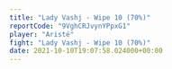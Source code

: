 ```yaml
---
title: "Lady Vashj - Wipe 10 (70%)"
reportCode: "9VghCRJvynYPpxG1"
player: "Aristé"
fight: "Lady Vashj - Wipe 10 (70%)"
date: 2021-10-10T19:07:58.024000+00:00
---
```

